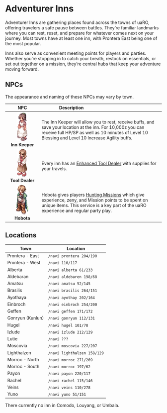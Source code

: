 # Adventurer Inns
Adventurer Inns are gathering places found across the towns of uaRO, offering travelers a safe pause between battles. They’re familiar landmarks where you can rest, reset, and prepare for whatever comes next on your journey. Most towns have at least one inn, with Prontera East being one of the most popular.

Inns also serve as convenient meeting points for players and parties. Whether you’re stopping in to catch your breath, restock on essentials, or set out together on a mission, they’re central hubs that keep your adventure moving forward.



## NPCs
The appearance and naming of these NPCs may vary by town.

| <div style="width:6rem;">NPC</div> | <div style="width:12rem;">Description</div> |
|:---:|---|
| ![Inn Keeper](img/NPC/inn.gif)<br>**Inn Keeper** | The Inn Keeper will allow you to rest, receive buffs, and save your location at the inn. For 10,000z you can receive full HP/SP as well as 10 minutes of Level 10 Blessing and Level 10 Increase Agility buffs. | 
| ![Inn Tool Dealer](img/NPC/tool-dealer.gif)<br>**Tool Dealer** | Every inn has an [Enhanced Tool Dealer](Dealers.md#enhanced-tool-dealer) with supplies for your travels. | 
| ![Hobota](img/NPC/hobota.gif)<br>**Hobota** | Hobota gives players [Hunting Missions](Hunting_Mission.md) which give experience, zeny, and Mission points to be spent on unique items. This service is a key part of the uaRO experience and regular party play. | 



## Locations
| Town | Location |
|---|---|
| Prontera - East | `/navi prontera 204/190` |
| Prontera - West | `/navi 110/117` |
| Alberta | `/navi alberta 61/233` |
| Aldebaran | `/navi aldebaren 198/68` |
| Amatsu | `/navi amatsu 52/145` |
| Brasilis | `/navi brasilis 264/151` |
| Ayothaya | `/navi ayothay 202/164` |
| Einbroch | `/navi einbroch 254/200` |
| Geffen | `/navi geffen 171/172` |
| Gonryun (Kunlun) | `/navi gonryun 112/131` |
| Hugel | `/navi hugel 101/78` |
| Izlude | `/navi izlude 212/129` |
| Lutie | `/navi ???` |
| Moscovia | `/navi moscovia 227/207` |
| Lighthalzen | `/navi lighthalzen 158/129` |
| Morroc - North | `/navi morroc 271/269` |
| Morroc - South | `/navi morroc 197/62` |
| Payon | `/navi payon 220/117` |
| Rachel | `/navi rachel 115/146` |
| Veins | `/navi veins 110/278` |
| Yuno | `/navi yuno 51/151` |

There currently no inn in Comodo, Louyang, or Umbala.